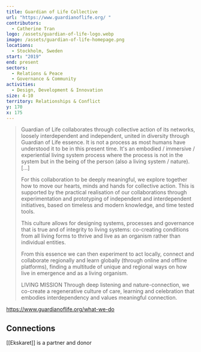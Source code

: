 ```yaml
---
title: Guardian of Life Collective
url: "https://www.guardianoflife.org/ "
contributors:
  - Catherine Tran
logo: /assets/guardian-of-life-logo.webp
image: /assets/guardian-of-life-homepage.png
locations:
  - Stockholm, Sweden
start: "2019"
end: present
sectors:
  - Relations & Peace
  - Governance & Community
activities:
  - Design, Development & Innovation
size: 4-10
territory: Relationships & Conflict
y: 170
x: 175
---
```

> Guardian of Life collaborates through collective action of its networks, loosely interdependent and independent, united in diversity through Guardian of Life essence. It is not a process as most humans have understood it to be in this present time. It's an embodied / immersive / experiential living system process where the process is not in the system but in the being of the person (also a living system / nature). [...]
> 
> For this collaboration to be deeply meaningful, we explore together how to move our hearts, minds and hands for collective action. This is supported by the practical realisation of our collaborations through experimentation and prototyping of independent and interdependent initiatives, based on timeless and modern knowledge, and time tested tools.
> 
> This culture allows for designing systems, processes and governance that is true and of integrity to living systems: co-creating conditions from all living forms to thrive and live as an organism rather than individual entities.
> 
> From this essence we can then experiment to act locally, connect and collaborate regionally and learn globally (through online and offline platforms), finding a multitude of unique and regional ways on how live in emergence and as a living organism.
> 
> LIVING MISSION
> Through deep listening and nature-connection, we co-create a regenerative culture of care, learning and celebration that embodies interdependency and values meaningful connection.

https://www.guardianoflife.org/what-we-do 

## Connections

[[Ekskaret]] is a partner and donor
